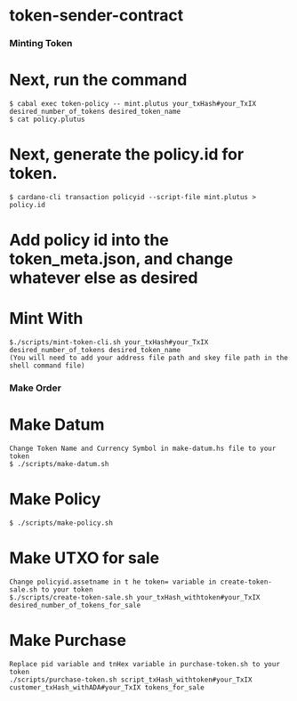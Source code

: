 # token-sender-contract

### Minting Token
# Next, run the command
	$ cabal exec token-policy -- mint.plutus your_txHash#your_TxIX desired_number_of_tokens desired_token_name
	$ cat policy.plutus  

# Next, generate the policy.id for token. 
	$ cardano-cli transaction policyid --script-file mint.plutus > policy.id

# Add policy id into the token_meta.json, and change whatever else as desired

# Mint With
    $./scripts/mint-token-cli.sh your_txHash#your_TxIX desired_number_of_tokens desired_token_name   
    (You will need to add your address file path and skey file path in the shell command file)

### Make Order

# Make Datum
	Change Token Name and Currency Symbol in make-datum.hs file to your token
	$ ./scripts/make-datum.sh

# Make Policy
	$ ./scripts/make-policy.sh

# Make UTXO for sale
	Change policyid.assetname in t he token= variable in create-token-sale.sh to your token
	$./scripts/create-token-sale.sh your_txHash_withtoken#your_TxIX desired_number_of_tokens_for_sale

# Make Purchase
	Replace pid variable and tnHex variable in purchase-token.sh to your token
	./scripts/purchase-token.sh script_txHash_withtoken#your_TxIX customer_txHash_withADA#your_TxIX tokens_for_sale